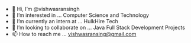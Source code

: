 - 👋 Hi, I’m @vishwasransingh
- 👀 I’m interested in ... Computer Science and Technology
- 🌱 I’m currently an intern at ... HulkHire Tech
- 💞️ I’m looking to collaborate on ... Java Full Stack Development Projects
- 📫 How to reach me ... vishwasransing@gmail.com

<!---
vishwasransingh/vishwasransingh is a ✨ special ✨ repository because its `README.md` (this file) appears on your GitHub profile.
You can click the Preview link to take a look at your changes.
--->
